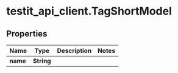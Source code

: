 # testit_api_client.TagShortModel

## Properties

Name | Type | Description | Notes
------------ | ------------- | ------------- | -------------
**name** | **String** |  | 


